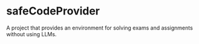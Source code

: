 # safeCodeProvider
A project that provides an environment for solving exams and assignments without using LLMs.
